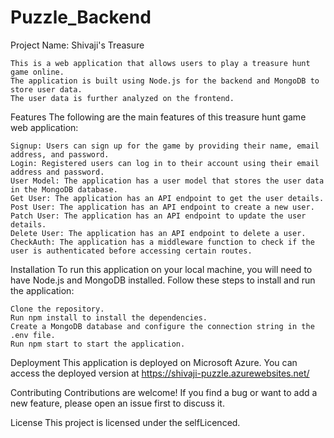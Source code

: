 # Puzzle_Backend


Project Name: Shivaji's Treasure

    This is a web application that allows users to play a treasure hunt game online. 
    The application is built using Node.js for the backend and MongoDB to store user data. 
    The user data is further analyzed on the frontend.

Features
  The following are the main features of this treasure hunt game web application:

    Signup: Users can sign up for the game by providing their name, email address, and password.
    Login: Registered users can log in to their account using their email address and password.
    User Model: The application has a user model that stores the user data in the MongoDB database.
    Get User: The application has an API endpoint to get the user details.
    Post User: The application has an API endpoint to create a new user.
    Patch User: The application has an API endpoint to update the user details.
    Delete User: The application has an API endpoint to delete a user.
    CheckAuth: The application has a middleware function to check if the user is authenticated before accessing certain routes.
    
Installation
  To run this application on your local machine, you will need to have Node.js and MongoDB installed. Follow these steps to install and run the application:

    Clone the repository.
    Run npm install to install the dependencies.
    Create a MongoDB database and configure the connection string in the .env file.
    Run npm start to start the application.
    
Deployment
    This application is deployed on Microsoft Azure. You can access the deployed version at https://shivaji-puzzle.azurewebsites.net/
    
Contributing
    Contributions are welcome! If you find a bug or want to add a new feature, please open an issue first to discuss it.
    
License
This project is licensed under the selfLicenced.
